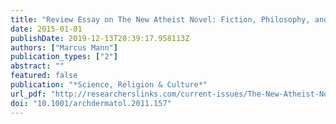 ```yaml
---
title: "Review Essay on The New Atheist Novel: Fiction, Philosophy, and Polemic after 9/11 by Arthur Bradley & Andrew Tate"
date: 2015-01-01
publishDate: 2019-12-13T20:39:17.958113Z
authors: ["Marcus Mann"]
publication_types: ["2"]
abstract: ""
featured: false
publication: "*Science, Religion & Culture*"
url_pdf: "http://researcherslinks.com/current-issues/The-New-Atheist-Novel-Fiction-Philosophy-and-Polemic-after-9-11-Arthur-Bradley-Andrew-Tate/9/16/128/html"
doi: "10.1001/archdermatol.2011.157"
---
```


